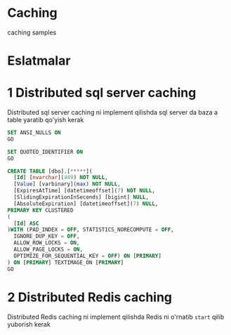 # Caching
caching samples

# Eslatmalar

# 1 Distributed sql server caching

Distributed sql server caching ni implement qilishda sql server da baza a table yaratib qo'yish kerak

```sql
SET ANSI_NULLS ON
GO

SET QUOTED_IDENTIFIER ON
GO

CREATE TABLE [dbo].[*****](
  [Id] [nvarchar](449) NOT NULL,
  [Value] [varbinary](max) NOT NULL,
  [ExpiresAtTime] [datetimeoffset](7) NOT NULL,
  [SlidingExpirationInSeconds] [bigint] NULL,
  [AbsoluteExpiration] [datetimeoffset](7) NULL,
PRIMARY KEY CLUSTERED 
(
  [Id] ASC
)WITH (PAD_INDEX = OFF, STATISTICS_NORECOMPUTE = OFF, 
  IGNORE_DUP_KEY = OFF, 
  ALLOW_ROW_LOCKS = ON, 
  ALLOW_PAGE_LOCKS = ON, 
  OPTIMIZE_FOR_SEQUENTIAL_KEY = OFF) ON [PRIMARY]
) ON [PRIMARY] TEXTIMAGE_ON [PRIMARY]
GO

```

# 2 Distributed Redis caching

Distributed Redis caching ni implement qilishda Redis ni o'rnatib ```start``` qilib yuborish kerak


